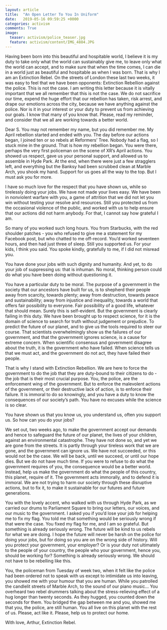 ```yaml
---
layout: article
title:  "An Open Letter To You In Uniform"
date:   2019-05-16 09:59:25 +0000
categories: activism
comments: True
image:
  teaser: activism/police_teaser.jpg
  feature: activism/content/IMG_4884.JPG
---
```


Having been born into this beautiful and hospitable world, I believe it is my duty to take only what the world can sustainably give me, to leave only what the world can accept, and to make sure that when the time comes, I can die in a world just as beautiful and hospitable as when I was born. That is why I am an Extinction Rebel. On the streets of London these last two weeks, it was easy to feel that we have been opponents: Extinction Rebellion against the police. This is not the case. I am writing this letter because it is vitally important that we all remember that this is not the case. We do not sacrifice our time, expend the huge effort that our rebellion has taken, risk arrest, and drape our emotions across the city, because we have anything against the police. Nor is it in your interest or your duty to prevent us from achieving our goals. I know that many of you know that. Please, read my reminder, and consider that we all are working towards a better world.

Dear S. You may not remember my name, but you did remember me. My April rebellion started and ended with you. The day before our actions began, I joined ten or so rebels at Reformers’ Tree. Nobody had a flag, so I stuck mine in the ground. That is how my rebellion began. You were there, perhaps the very first policeman on the scene of XR’s April actions. You showed us respect, gave us your personal support, and allowed us to assemble in Hyde Park. At the end, when there were just a few stragglers left, and everything but the Banksy had been scrubbed clean at Marble Arch, you shook my hand. Support for us goes all the way to the top. But I must ask you for more.

I have so much love for the respect that you have shown us, while so tirelessly doing your jobs. We have not made your lives easy. We have been in nonviolent warfare with you, a game of attrition that we did not let you win without testing your resolve and resources. Still you protected us from the occasional violence of the public, and worked with us to help ensure that our actions did not harm anybody. For that, I cannot say how grateful I am.

So many of you worked such long hours. You from Starbucks, with the red shoulder patches - you who refused to give me a statement for my Facebook post, but who chatted to me off-record. You’d worked seventeen hours, and then had just three of sleep. Still you supported us. For your kids, I think you said. You spoke kindly, gratefully to me, if I did not misread you.

You have done your jobs with such dignity and humanity. And yet, to do your job of suppressing us: that is inhuman. No moral, thinking person could do what you have been doing without questioning it.

You have a particular duty to be moral. The purpose of a government in the society that our ancestors have built for us, is to shepherd their people away from scarcity, towards plenty; away from destruction, towards peace and sustainability; away from injustice and inequality, towards a world that offers fair possibility to everyone. Fair possibility of a good life, whatever that should mean. Surely this is self-evident. But the government is clearly failing in this duty. We have been brought up to respect science, for it is the domain of science to search for truth without judgement or prejudice. To predict the future of our planet, and to give us the tools required to steer our course. That scientists overwhelmingly show us the failures of our government, and that the government ignores science, is a cause for extreme concern. When scientific consensus and government disagree about the truth, it is the government who have failed. When science tells us that we must act, and the government do not act, they have failed their people.

That is why I stand with Extinction Rebellion. We are here to force the government to do the job that they are duty-bound to their citizens to do - the job that is their most crucial purpose. You, the police, are the enforcement wing of the government. But to enforce the malevolent actions of the government, or their destructive lack of action, is to enforce their failure. It is immoral to do so knowingly, and you have a duty to know the consequences of our society’s path. You have no excuses while the science is so clear.

You have shown us that you know us, you understand us, often you support us. So how can you do your jobs?

We set out, two weeks ago, to make the government accept our demands and hence to safeguard the future of our planet, the lives of your children, against an environmental catastrophe. They have not done so, and yet we are gone from the streets. It is partly through your tireless work that we are gone, and the government can ignore us. We have not succeeded, or this would not be the case. We will be back, until we succeed, or until our hope dies. But we do not have much time. If you were to refuse to do what the government requires of you, the consequence would be a better world. Instead, help us make the government do what the people of this country, this planet, require of it. The government acts immorally, and to defend it is immoral. We are not trying to harm our society through these disruptive actions, but to fix it, to make it sustainable for our futures and future generations.

You with the lovely accent, who walked with us through Hyde Park, as we carried our drums to Parliament Square to bring our letters, our voices, and our music to the government. I asked you if you’d lose your job for helping me to fix my flag. You told me that something would be seriously wrong if that were the case. You fixed my flag for me, and I am so grateful. But something is already seriously wrong. The future will be kind to us rebels for what we are doing. I hope the future will never be harsh on the police for doing your jobs, but for doing so you are on the wrong side of history. Will you protect your government, your employer? Or is your duty not ultimately to the people of your country, the people who your government, hence you, should be working for? Something is already seriously wrong. We should not have to be rebelling like this.

You, the policeman from Tuesday of week two, when it felt like the police had been ordered not to speak with us except to intimidate us into leaving, you showed me with your humour that you are human. While you patrolled the candlelit streets of Marble Arch, to the sound of our piano music… You overheard two rebel drummers talking about the stress-relieving effect of a hug longer than twenty seconds. As they hugged, you counted down the seconds for them. You bridged the gap between me and you, showed me that you, the police, are still human. You all live on this planet with the rest of us. Please, act like it. Please, help us to protect our home.

With love, Arthur, Extinction Rebel.
